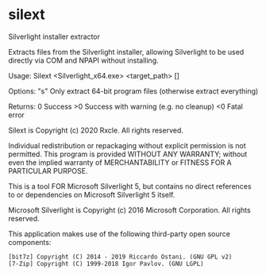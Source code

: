 # silext
Silverlight installer extractor

Extracts files from the Silverlight installer, allowing Silverlight to be used directly via COM and NPAPI without installing.


Usage: Silext <Silverlight_x64.exe> <target_path> [<options>]

Options: "s" Only extract 64-bit program files (otherwise extract everything)

Returns:  0 Success
         >0 Success with warning (e.g. no cleanup)
         <0 Fatal error 

Silext is Copyright (c) 2020 Rxcle. All rights reserved.

Individual redistribution or repackaging without explicit permission is not permitted.
This program is provided WITHOUT ANY WARRANTY; without even the implied warranty of
MERCHANTABILITY or FITNESS FOR A PARTICULAR PURPOSE.


This is a tool FOR Microsoft Silverlight 5, but contains no direct references to or 
dependencies on Microsoft Silverlight 5 itself.

Microsoft Silverlight is Copyright (c) 2016 Microsoft Corporation. All rights reserved.


This application makes use of the following third-party open source components:

    [bit7z] Copyright (C) 2014 - 2019 Riccardo Ostani. (GNU GPL v2)
    [7-Zip] Copyright (C) 1999-2018 Igor Pavlov. (GNU LGPL)
